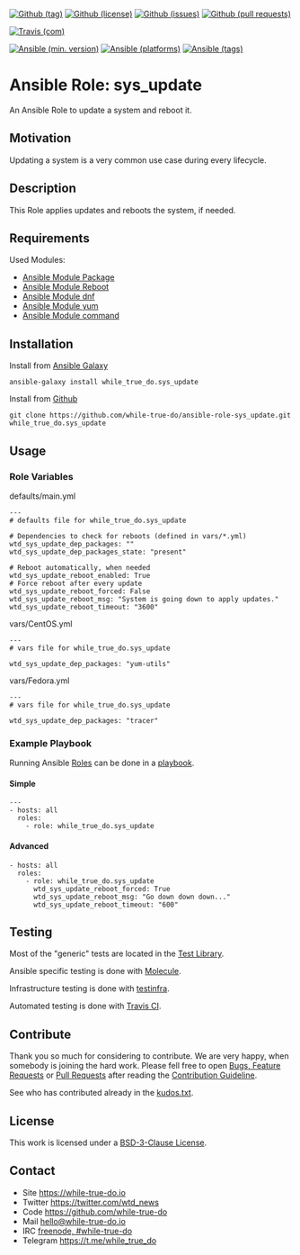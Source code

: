 <!--
name: README.md
description: This file contains important information for the repository.
author: while-true-do.io
contact: hello@while-true-do.io
license: BSD-3-Clause
-->

<!-- github shields -->
[![Github (tag)](https://img.shields.io/github/tag/while-true-do/ansible-role-sys_update.svg)](https://github.com/while-true-do/ansible-role-sys_update/tags)
[![Github (license)](https://img.shields.io/github/license/while-true-do/ansible-role-sys_update.svg)](https://github.com/while-true-do/ansible-role-sys_update/blob/master/LICENSE)
[![Github (issues)](https://img.shields.io/github/issues/while-true-do/ansible-role-sys_update.svg)](https://github.com/while-true-do/ansible-role-sys_update/issues)
[![Github (pull requests)](https://img.shields.io/github/issues-pr/while-true-do/ansible-role-sys_update.svg)](https://github.com/while-true-do/ansible-role-sys_update/pulls)
<!-- travis shields -->
[![Travis (com)](https://img.shields.io/travis/com/while-true-do/ansible-role-sys_update.svg)](https://travis-ci.com/while-true-do/ansible-role-sys_update)
<!-- ansible shields -->
[![Ansible (min. version)](https://img.shields.io/badge/dynamic/yaml.svg?label=Min.%20Ansible%20Version&url=https%3A%2F%2Fraw.githubusercontent.com%2Fwhile-true-do%2Fansible-role-sys_update%2Fmaster%2Fmeta%2Fmain.yml&query=%24.galaxy_info.min_ansible_version&colorB=black)](https://galaxy.ansible.com/while_true_do/sys_update)
[![Ansible (platforms)](https://img.shields.io/badge/dynamic/yaml.svg?label=Supported%20OS&url=https%3A%2F%2Fraw.githubusercontent.com%2Fwhile-true-do%2Fansible-role-sys_update%2Fmaster%2Fmeta%2Fmain.yml&query=galaxy_info.platforms%5B*%5D.name&colorB=black)](https://galaxy.ansible.com/while_true_do/sys_update)
[![Ansible (tags)](https://img.shields.io/badge/dynamic/yaml.svg?label=Galaxy%20Tags&url=https%3A%2F%2Fraw.githubusercontent.com%2Fwhile-true-do%2Fansible-role-sys_update%2Fmaster%2Fmeta%2Fmain.yml&query=%24.galaxy_info.galaxy_tags%5B*%5D&colorB=black)](https://galaxy.ansible.com/while_true_do/sys_update)

# Ansible Role: sys_update

An Ansible Role to update a system and reboot it.

## Motivation

Updating a system is a very common use case during every lifecycle.

## Description

This Role applies updates and reboots the system, if needed.

## Requirements

Used Modules:

-   [Ansible Module Package](https://docs.ansible.com/ansible/latest/modules/package_module.html)
-   [Ansible Module Reboot](https://docs.ansible.com/ansible/latest/modules/reboot_module.html)
-   [Ansible Module dnf](https://docs.ansible.com/ansible/latest/modules/dnf_module.html)
-   [Ansible Module yum](https://docs.ansible.com/ansible/latest/modules/yum_module.html)
-   [Ansible Module command](https://docs.ansible.com/ansible/latest/modules/command_module.html)

## Installation

Install from [Ansible Galaxy](https://galaxy.ansible.com/while_true_do/sys_update)
```
ansible-galaxy install while_true_do.sys_update
```

Install from [Github](https://github.com/while-true-do/ansible-role-sys_update)
```
git clone https://github.com/while-true-do/ansible-role-sys_update.git while_true_do.sys_update
```

## Usage

### Role Variables

defaults/main.yml
```
---
# defaults file for while_true_do.sys_update

# Dependencies to check for reboots (defined in vars/*.yml)
wtd_sys_update_dep_packages: ""
wtd_sys_update_dep_packages_state: "present"

# Reboot automatically, when needed
wtd_sys_update_reboot_enabled: True
# Force reboot after every update
wtd_sys_update_reboot_forced: False
wtd_sys_update_reboot_msg: "System is going down to apply updates."
wtd_sys_update_reboot_timeout: "3600"
```

vars/CentOS.yml
```
---
# vars file for while_true_do.sys_update

wtd_sys_update_dep_packages: "yum-utils"

```

vars/Fedora.yml
```
---
# vars file for while_true_do.sys_update

wtd_sys_update_dep_packages: "tracer"
```

### Example Playbook

Running Ansible
[Roles](https://docs.ansible.com/ansible/latest/user_guide/playbooks_reuse_roles.html)
can be done in a
[playbook](https://docs.ansible.com/ansible/latest/user_guide/playbooks_intro.html).

#### Simple

```
---
- hosts: all
  roles:
    - role: while_true_do.sys_update
```

#### Advanced

```
- hosts: all
  roles:
    - role: while_true_do.sys_update
      wtd_sys_update_reboot_forced: True
      wtd_sys_update_reboot_msg: "Go down down down..."
      wtd_sys_update_reboot_timeout: "600"

```

## Testing

Most of the "generic" tests are located in the
[Test Library](https://github.com/while-true-do/test-library).

Ansible specific testing is done with
[Molecule](https://molecule.readthedocs.io/en/stable/).

Infrastructure testing is done with
[testinfra](https://testinfra.readthedocs.io/en/stable/).

Automated testing is done with [Travis CI](https://travis-ci.com).

## Contribute

Thank you so much for considering to contribute. We are very happy, when somebody
is joining the hard work. Please fell free to open
[Bugs, Feature Requests](https://github.com/while-true-do/ansible-role-sys_update/issues)
or [Pull Requests](https://github.com/while-true-do/ansible-role-sys_update/pulls) after
reading the [Contribution Guideline](https://github.com/while-true-do/doc-library/blob/master/docs/CONTRIBUTING.md).

See who has contributed already in the [kudos.txt](./kudos.txt).

## License

This work is licensed under a [BSD-3-Clause License](https://opensource.org/licenses/BSD-3-Clause).

## Contact

-   Site <https://while-true-do.io>
-   Twitter <https://twitter.com/wtd_news>
-   Code <https://github.com/while-true-do>
-   Mail [hello@while-true-do.io](mailto:hello@while-true-do.io)
-   IRC [freenode, #while-true-do](https://webchat.freenode.net/?channels=while-true-do)
-   Telegram <https://t.me/while_true_do>
